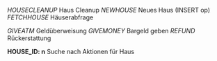 *HOUSECLEANUP* Haus Cleanup
*NEWHOUSE* Neues Haus (INSERT op)
*FETCHHOUSE* Häuserabfrage

*GIVEATM* Geldüberweisung
*GIVEMONEY* Bargeld geben
*REFUND* Rückerstattung

**HOUSE_ID: n** Suche nach Aktionen für Haus
